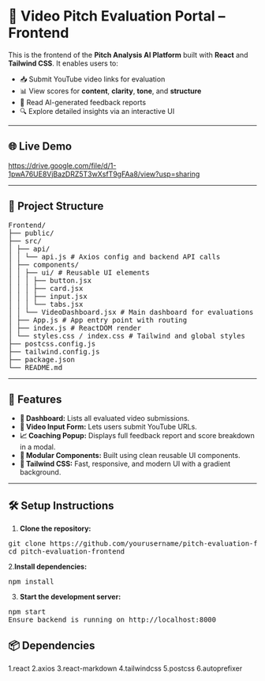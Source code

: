 # 🎥 Video Pitch Evaluation Portal – Frontend

This is the frontend of the **Pitch Analysis AI Platform** built with **React** and **Tailwind CSS**. It enables users to:

- 📥 Submit YouTube video links for evaluation
- 📊 View scores for **content**, **clarity**, **tone**, and **structure**
- 📝 Read AI-generated feedback reports
- 🔍 Explore detailed insights via an interactive UI

---

## 🌐 Live Demo

https://drive.google.com/file/d/1-1pwA76UE8VjBazDRZ5T3wXsfT9gFAa8/view?usp=sharing

---

## 📁 Project Structure

<pre>Frontend/
├── public/
├── src/
│ ├── api/
│ │ └── api.js # Axios config and backend API calls
│ ├── components/
│ │ ├── ui/ # Reusable UI elements
│ │ │ ├── button.jsx
│ │ │ ├── card.jsx
│ │ │ ├── input.jsx
│ │ │ └── tabs.jsx
│ │ └── VideoDashboard.jsx # Main dashboard for evaluations
│ ├── App.js # App entry point with routing
│ ├── index.js # ReactDOM render
│ └── styles.css / index.css # Tailwind and global styles
├── postcss.config.js
├── tailwind.config.js
├── package.json
└── README.md
</pre>

---

## 🚀 Features

- **🎯 Dashboard:** Lists all evaluated video submissions.
- **📨 Video Input Form:** Lets users submit YouTube URLs.
- **📈 Coaching Popup:** Displays full feedback report and score breakdown in a modal.
- **🧩 Modular Components:** Built using clean reusable UI components.
- **🎨 Tailwind CSS:** Fast, responsive, and modern UI with a gradient background.

---

## 🛠️ Setup Instructions

1. **Clone the repository:**

<pre>git clone https://github.com/yourusername/pitch-evaluation-frontend.git
cd pitch-evaluation-frontend </pre>

2.**Install dependencies:**

<pre>npm install</pre>

3. **Start the development server:**

<pre>npm start
Ensure backend is running on http://localhost:8000 </pre>

## 📦 Dependencies
1.react
2.axios
3.react-markdown
4.tailwindcss
5.postcss
6.autoprefixer

